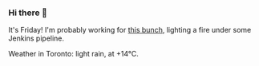 ### Hi there :wave:

It's Friday! I'm probably working for [this bunch](https://github.com/kohofinancial), lighting a fire under some Jenkins pipeline.

Weather in Toronto: light rain, at +14°C.
